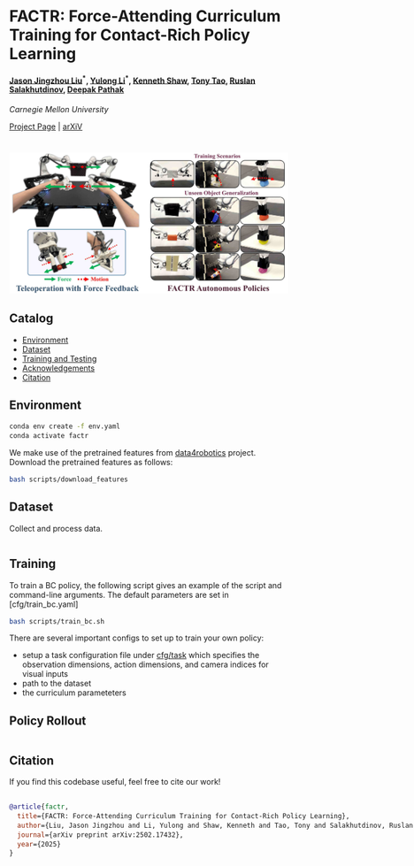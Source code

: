 
<h1> FACTR: Force-Attending Curriculum Training for Contact-Rich Policy Learning </h1>



#### [Jason Jingzhou Liu](https://jasonjzliu.com)<sup>\*</sup>, [Yulong Li](https://yulongli42.github.io)<sup>\*</sup>, [Kenneth Shaw](https://kennyshaw.net), [Tony Tao](https://tony-tao.com), [Ruslan Salakhutdinov](https://www.cs.cmu.edu/~rsalakhu/), [Deepak Pathak](https://www.cs.cmu.edu/~dpathak/)
_Carnegie Mellon University_

[Project Page](https://jasonjzliu.com/factr/) | [arXiV](https://arxiv.org/abs/2502.17432)

<h1> </h1>
<img src="assets/main_teaser.jpg" alt="teaser" width="750"/>

<br>

## Catalog
- [Environment](#environment)
- [Dataset](#dataset)
- [Training and Testing](#training-and-testing)
- [Acknowledgements](#acknowledgements)
- [Citation](#citation)
  
## Environment
```bash
conda env create -f env.yaml
conda activate factr
```
We make use of the pretrained features from [data4robotics](https://github.com/SudeepDasari/data4robotics) project. Download the pretrained features as follows:
```bash
bash scripts/download_features
```
## Dataset
Collect and process data.
```bash

```

## Training

To train a BC policy, the following script gives an example of the script and command-line arguments. The default parameters are set in [cfg/train_bc.yaml]

```bash
bash scripts/train_bc.sh
```
There are several important configs to set up to train your own policy:
- setup a task configuration file under [cfg/task](cfg/task) which specifies the observation dimensions, action dimensions, and camera indices for visual inputs
- path to the dataset
- the curriculum parameteters



## Policy Rollout
```bash

```

## Citation
If you find this codebase useful, feel free to cite our work!
<div style="display:flex;">
<div>

```bibtex
@article{factr,
  title={FACTR: Force-Attending Curriculum Training for Contact-Rich Policy Learning},
  author={Liu, Jason Jingzhou and Li, Yulong and Shaw, Kenneth and Tao, Tony and Salakhutdinov, Ruslan and Pathak, Deepak},
  journal={arXiv preprint arXiv:2502.17432},
  year={2025}
}
```
